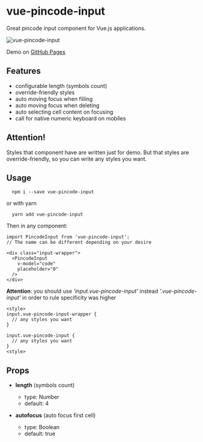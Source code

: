 # vue-pincode-input
Great pincode input component for Vue.js applications.

![vue-pincode-input](https://repository-images.githubusercontent.com/210697453/85bbb480-dffa-11e9-90a3-f4114739ed91)

Demo on [GitHub Pages](https://seokky.github.io/vue-pincode-input/)

## Features
- configurable length (symbols count)
- override-friendly styles
- auto moving focus when filling
- auto moving focus when deleting
- auto selecting cell content on focusing
- call for native numeric keyboard on mobiles

## Attention!

Styles that component have are written just for demo. But that styles are override-friendly, so you can write any styles you want.

## Usage

```
  npm i --save vue-pincode-input
```
or with yarn
```
  yarn add vue-pincode-input
```

Then in any component:

```
import PincodeInput from 'vue-pincode-input';
// The name can be different depending on your desire
```

```
<div class="input-wrapper">
  <PincodeInput
    v-model="code"
    placeholder="0"
  />
</div>
```

**Attention**: you should use _'input.vue-pincode-input'_ instead _'.vue-pincode-input'_ in order to rule specificity was higher

```
<style>
input.vue-pincode-input-wrapper {
  // any styles you want
}

input.vue-pincode-input {
  // any styles you want
}
<style>
```

## Props

- **length** (symbols count)
  - type: Number
  - default: 4

- **autofocus** (auto focus first cell)
  - type: Boolean
  - default: true
